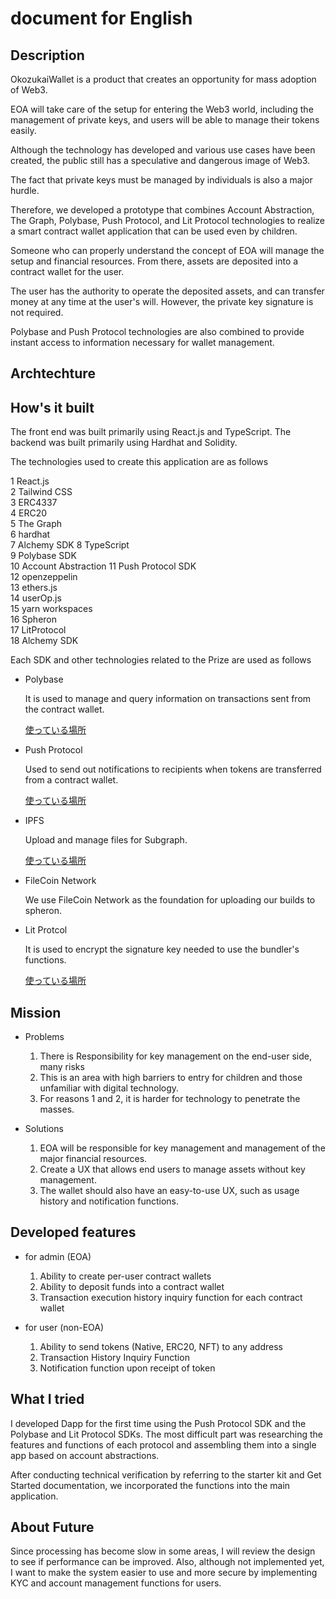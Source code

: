 # document for English

## Description

OkozukaiWallet is a product that creates an opportunity for mass adoption of Web3.

EOA will take care of the setup for entering the Web3 world, including the management of private keys, and users will be able to manage their tokens easily.

Although the technology has developed and various use cases have been created, the public still has a speculative and dangerous image of Web3.

The fact that private keys must be managed by individuals is also a major hurdle.

Therefore, we developed a prototype that combines Account Abstraction, The Graph, Polybase, Push Protocol, and Lit Protocol technologies to realize a smart contract wallet application that can be used even by children.

Someone who can properly understand the concept of EOA will manage the setup and financial resources. From there, assets are deposited into a contract wallet for the user.

The user has the authority to operate the deposited assets, and can transfer money at any time at the user's will.
However, the private key signature is not required.

Polybase and Push Protocol technologies are also combined to provide instant access to information necessary for wallet management.

## Archtechture

## How's it built

The front end was built primarily using React.js and TypeScript.
The backend was built primarily using Hardhat and Solidity.

The technologies used to create this application are as follows

1 React.js  
2 Tailwind CSS  
3 ERC4337  
4 ERC20  
5 The Graph  
6 hardhat  
7 Alchemy SDK
8 TypeScript  
9 Polybase SDK  
10 Account Abstraction
11 Push Protocol SDK  
12 openzeppelin  
13 ethers.js  
14 userOp.js  
15 yarn workspaces  
16 Spheron  
17 LitProtocol  
18 Alchemy SDK

Each SDK and other technologies related to the Prize are used as follows

- Polybase

  It is used to manage and query information on transactions sent from the contract wallet.

  [使っている場所](https://github.com/mashharuki/HackFS-2023/blob/main/pkgs/frontend/src/Components/Transfer/index.tsx#L46-L58)

- Push Protocol

  Used to send out notifications to recipients when tokens are transferred from a contract wallet.

  [使っている場所](https://github.com/mashharuki/HackFS-2023/blob/main/pkgs/frontend/src/hooks/usePush.ts)

- IPFS

  Upload and manage files for Subgraph.

  [使っている場所](https://github.com/mashharuki/HackFS-2023/blob/main/README.md#subgrph-info)

- FileCoin Network

  We use FileCoin Network as the foundation for uploading our builds to spheron.

- Lit Protcol

  It is used to encrypt the signature key needed to use the bundler's functions.

  [使っている場所](https://github.com/mashharuki/HackFS-2023/blob/main/pkgs/frontend/src/hooks/useUserOp.ts#L19-L44)

## Mission

- Problems

  1. There is Responsibility for key management on the end-user side, many risks
  2. This is an area with high barriers to entry for children and those unfamiliar with digital technology.
  3. For reasons 1 and 2, it is harder for technology to penetrate the masses.

- Solutions

  1. EOA will be responsible for key management and management of the major financial resources.
  2. Create a UX that allows end users to manage assets without key management.
  3. The wallet should also have an easy-to-use UX, such as usage history and notification functions.

## Developed features

- for admin (EOA)

  1. Ability to create per-user contract wallets
  2. Ability to deposit funds into a contract wallet
  3. Transaction execution history inquiry function for each contract wallet

- for user (non-EOA)

  1. Ability to send tokens (Native, ERC20, NFT) to any address
  2. Transaction History Inquiry Function
  3. Notification function upon receipt of token

## What I tried

I developed Dapp for the first time using the Push Protocol SDK and the Polybase and Lit Protocol SDKs.
The most difficult part was researching the features and functions of each protocol and assembling them into a single app based on account abstractions.

After conducting technical verification by referring to the starter kit and Get Started documentation, we incorporated the functions into the main application.

## About Future

Since processing has become slow in some areas, I will review the design to see if performance can be improved.
Also, although not implemented yet, I want to make the system easier to use and more secure by implementing KYC and account management functions for users.
